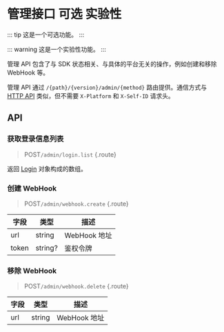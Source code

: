 # 管理接口 <badge>可选</badge> <badge type="warning">实验性</badge>

::: tip
这是一个可选功能。
:::

::: warning
这是一个实验性功能。
:::

管理 API 包含了与 SDK 状态相关、与具体的平台无关的操作，例如创建和移除 WebHook 等。

管理 API 通过 `/{path}/{version}/admin/{method}` 路由提供。通信方式与 [HTTP API](../protocol/api.md) 类似，但不需要 `X-Platform` 和 `X-Self-ID` 请求头。

## API

### 获取登录信息列表

> <badge>POST</badge>`/admin/login.list` {.route}

返回 [Login](../resources/login.md) 对象构成的数组。

### 创建 WebHook

> <badge>POST</badge>`/admin/webhook.create` {.route}

| 字段 | 类型 | 描述 |
| --- | --- | --- |
| url | string | WebHook 地址 |
| token | string? | 鉴权令牌 |

### 移除 WebHook

> <badge>POST</badge>`/admin/webhook.delete` {.route}

| 字段 | 类型 | 描述 |
| --- | --- | --- |
| url | string | WebHook 地址 |
